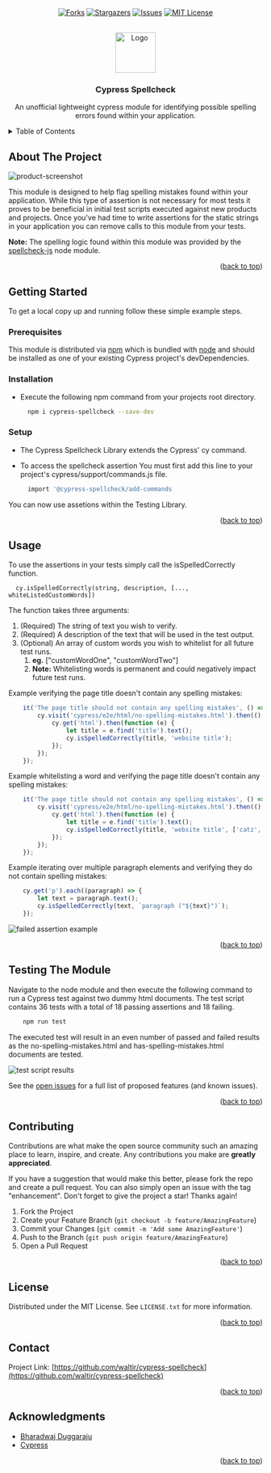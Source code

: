 <a name="readme-top"></a>

<div align="center">

[![Forks][forks-shield]][forks-url]
[![Stargazers][stars-shield]][stars-url]
[![Issues][issues-shield]][issues-url]
[![MIT License][license-shield]][license-url]

</div>

<!-- PROJECT LOGO -->
<br />
<div align="center">
  <a href="https://github.com/cypress-io/cypress">
    <img src="https://github.com//cypress-io/cypress/raw/develop/assets/cypress-logo-light.png" alt="Logo" width="auto" height="80">
  </a>

<h3 align="center">Cypress Spellcheck</h3>

  <p align="center">
    An unofficial lightweight cypress module for identifying possible spelling errors found within your application.

  </p>
</div>



<!-- TABLE OF CONTENTS -->
<details>
  <summary>Table of Contents</summary>
  <ol>
    <li>
      <a href="#about-the-project">About The Project</a>
    </li>
    <li>
      <a href="#getting-started">Getting Started</a>
      <ul>
        <li><a href="#prerequisites">Prerequisites</a></li>
        <li><a href="#installation">Installation</a></li>
      </ul>
    </li>
    <li><a href="#usage">Usage</a></li>
    <li><a href="#contributing">Contributing</a></li>
    <li><a href="#license">License</a></li>
    <li><a href="#contact">Contact</a></li>
    <li><a href="#acknowledgments">Acknowledgments</a></li>
  </ol>
</details>



<!-- ABOUT THE PROJECT -->
## About The Project

![product-screenshot](https://github.com/waltir/cypress-spellcheck/blob/master/assets/Cypress-Spellcheck-v1.jpg?raw=true)

This module is designed to help flag spelling mistakes found within your application. While this type of assertion is not necessary for most tests it proves to be beneficial in initial test scripts executed against new products and projects. Once you've had time to write assertions for the static strings in your application you can remove calls to this module from your tests.

**Note:** The spelling logic found within this module was provided by the [spellcheck-js](https://www.npmjs.com/package/spellcheck-js) node module.

<p align="right">(<a href="#readme-top">back to top</a>)</p>





<!-- GETTING STARTED -->
## Getting Started

To get a local copy up and running follow these simple example steps.

### Prerequisites

This module is distributed via [npm](https://npmjs.com/) which is bundled with [node](https://nodejs.org/) and should be installed as one of your existing Cypress project's devDependencies.


### Installation

* Execute the following npm command from your projects root directory.

  ```sh
    npm i cypress-spellcheck --save-dev
  ```

### Setup

* The Cypress Spellcheck Library extends the Cypress' cy command.

* To access the spellcheck assertion You must first add this line to your project's cypress/support/commands.js file.

  ```sh
    import '@cypress-spellcheck/add-commands
  ```
You can now use assetions within the Testing Library.


<p align="right">(<a href="#readme-top">back to top</a>)</p>



<!-- USAGE EXAMPLES -->
## Usage

To use the assertions in your tests simply call the isSpelledCorrectly function.

  ```
    cy.isSpelledCorrectly(string, description, [..., whiteListedCustomWords])
  ```

The function takes three arguments:
1. (Required) The string of text you wish to verify.
2. (Required) A description of the text that will be used in the test output.
3. (Optional) An array of custom words you wish to whitelist for all future test runs. 
   1. **eg.**  ["customWordOne", "customWordTwo"]
   2. **Note:** Whitelisting words is permanent and could negatively impact future test runs.


Example verifying the page title doesn't contain any spelling mistakes:
```javascript
    it('The page title should not contain any spelling mistakes', () => {
        cy.visit('cypress/e2e/html/no-spelling-mistakes.html').then(() => {
            cy.get('html').then(function (e) {
                let title = e.find('title').text();
                cy.isSpelledCorrectly(title, 'website title');
            });
        });
    });
```

Example whitelisting a word and verifying the page title doesn't contain any spelling mistakes:
```javascript
    it('The page title should not contain any spelling mistakes', () => {
        cy.visit('cypress/e2e/html/no-spelling-mistakes.html').then(() => {
            cy.get('html').then(function (e) {
                let title = e.find('title').text();
                cy.isSpelledCorrectly(title, 'website title', ['catz', 'dogz']);
            });
        });
    });
```

Example iterating over multiple paragraph elements and verifying they do not contain spelling mistakes:
```javascript
    cy.get('p').each((paragraph) => {
        let text = paragraph.text();
        cy.isSpelledCorrectly(text, `paragraph ("${text}")`);
    });
```


![failed assertion example](https://github.com/waltir/cypress-spellcheck/blob/master/assets/Cypress-Spellcheck-v2.jpg?raw=true)


<p align="right">(<a href="#readme-top">back to top</a>)</p>



<!-- Testing The Module -->
## Testing The Module

Navigate to the node module and then execute the following command to run a Cypress test against two dummy html documents. The test script contains 36 tests with a total of 18 passing assertions and 18 failing.

```javascript
    npm run test
```

The executed test will result in an even number of passed and failed results as the no-spelling-mistakes.html and has-spelling-mistakes.html documents are tested.

![test script results](https://github.com/waltir/cypress-spellcheck/blob/master/assets/Cypress-Spellcheck-v3.jpg?raw=true)


See the [open issues](https://github.com/waltir/cypress-spellcheck/issues) for a full list of proposed features (and known issues).

<p align="right">(<a href="#readme-top">back to top</a>)</p>



<!-- CONTRIBUTING -->
## Contributing

Contributions are what make the open source community such an amazing place to learn, inspire, and create. Any contributions you make are **greatly appreciated**.

If you have a suggestion that would make this better, please fork the repo and create a pull request. You can also simply open an issue with the tag "enhancement".
Don't forget to give the project a star! Thanks again!

1. Fork the Project
2. Create your Feature Branch (`git checkout -b feature/AmazingFeature`)
3. Commit your Changes (`git commit -m 'Add some AmazingFeature'`)
4. Push to the Branch (`git push origin feature/AmazingFeature`)
5. Open a Pull Request

<p align="right">(<a href="#readme-top">back to top</a>)</p>



<!-- LICENSE -->
## License

Distributed under the MIT License. See `LICENSE.txt` for more information.

<p align="right">(<a href="#readme-top">back to top</a>)</p>



<!-- CONTACT -->
## Contact

Project Link: [https://github.com/waltir/cypress-spellcheck](https://github.com/waltir/cypress-spellcheck)

<p align="right">(<a href="#readme-top">back to top</a>)</p>



<!-- ACKNOWLEDGMENTS -->
## Acknowledgments

* [Bharadwaj Duggaraju](https://www.npmjs.com/package/spellcheck-js)
* [Cypress](https://www.npmjs.com/package/cypress)

<p align="right">(<a href="#readme-top">back to top</a>)</p>



<!-- MARKDOWN LINKS & IMAGES -->
<!-- https://www.markdownguide.org/basic-syntax/#reference-style-links -->
[contributors-shield]: https://img.shields.io/github/contributors/waltir/cypress-spellcheck.svg?style=for-the-badge
[contributors-url]: https://github.com/waltir/cypress-spellcheck/graphs/contributors
[forks-shield]: https://img.shields.io/github/forks/waltir/cypress-spellcheck.svg?style=for-the-badge
[forks-url]: https://github.com/waltir/cypress-spellcheck/network/members
[stars-shield]: https://img.shields.io/github/stars/waltir/cypress-spellcheck.svg?style=for-the-badge
[stars-url]: https://github.com/waltir/cypress-spellcheck/stargazers
[issues-shield]: https://img.shields.io/github/issues/waltir/cypress-spellcheck.svg?style=for-the-badge
[issues-url]: https://github.com/waltir/cypress-spellcheck/issues
[license-shield]: https://img.shields.io/github/license/waltir/cypress-spellcheck.svg?style=for-the-badge
[license-url]: https://github.com/waltir/cypress-spellcheck/blob/master/LICENSE.txt